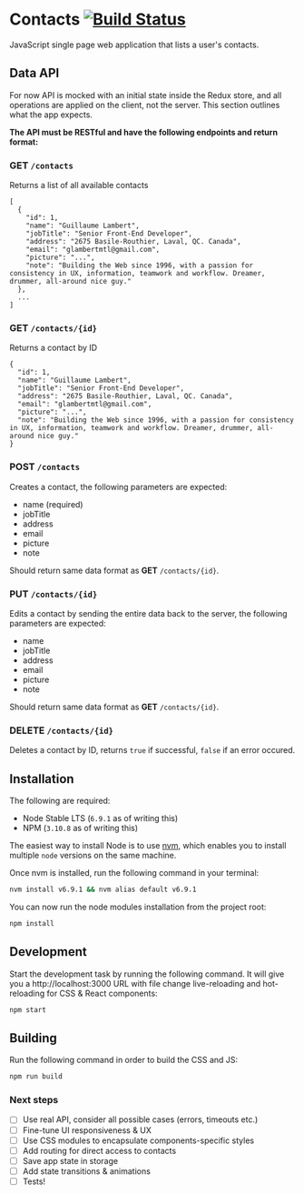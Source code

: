 # Contacts [![Build Status](https://travis-ci.org/glambertmtl/contacts.svg?branch=master)](https://travis-ci.org/glambertmtl/contacts)

JavaScript single page web application that lists a user's contacts.

## Data API

For now API is mocked with an initial state inside the Redux store, and
all operations are applied on the client, not the server. This section
outlines what the app expects. 

**The API must be RESTful and have the following endpoints and return format:**

### **GET** `/contacts`

Returns a list of all available contacts
  
```
[
  {
    "id": 1,
    "name": "Guillaume Lambert",
    "jobTitle": "Senior Front-End Developer",
    "address": "2675 Basile-Routhier, Laval, QC. Canada",
    "email": "glambertmtl@gmail.com",
    "picture": "...",
    "note": "Building the Web since 1996, with a passion for consistency in UX, information, teamwork and workflow. Dreamer, drummer, all-around nice guy."
  },
  ...
]
```
  
### **GET** `/contacts/{id}`

Returns a contact by ID

```
{
  "id": 1,
  "name": "Guillaume Lambert",
  "jobTitle": "Senior Front-End Developer",
  "address": "2675 Basile-Routhier, Laval, QC. Canada",
  "email": "glambertmtl@gmail.com",
  "picture": "...",
  "note": "Building the Web since 1996, with a passion for consistency in UX, information, teamwork and workflow. Dreamer, drummer, all-around nice guy."
}
```

### **POST** `/contacts`

Creates a contact, the following parameters are expected:

- name (required)
- jobTitle
- address
- email
- picture
- note

Should return same data format as **GET** `/contacts/{id}`.

### **PUT** `/contacts/{id}`

Edits a contact by sending the entire data back to the server, the following 
parameters are expected:

- name
- jobTitle
- address
- email
- picture
- note

Should return same data format as **GET** `/contacts/{id}`.

### **DELETE** `/contacts/{id}`

Deletes a contact by ID, returns `true` if successful, `false` if an error occured.

## Installation

The following are required:

* Node Stable LTS (`6.9.1` as of writing this)
* NPM (`3.10.8` as of writing this)

The easiest way to install Node is to use [nvm](https://github.com/creationix/nvm), 
which enables you to install multiple `node` versions on the same machine.

Once nvm is installed, run the following command in your terminal:

```sh
nvm install v6.9.1 && nvm alias default v6.9.1
```

You can now run the node modules installation from the project root:

```sh
npm install
```

## Development

Start the development task by running the following command. 
It will give you a http://localhost:3000 URL with file change live-reloading 
and hot-reloading for CSS & React components:

```sh
npm start
```

## Building

Run the following command in order to build the CSS and JS:

```sh
npm run build
```

### Next steps

- [ ] Use real API, consider all possible cases (errors, timeouts etc.)
- [ ] Fine-tune UI responsiveness & UX
- [ ] Use CSS modules to encapsulate components-specific styles
- [ ] Add routing for direct access to contacts
- [ ] Save app state in storage
- [ ] Add state transitions & animations
- [ ] Tests!
